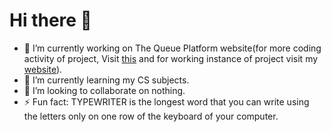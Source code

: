 <h1> Hi there 👋 </h1>

- 🔭 I’m currently working on The Queue Platform website(for more coding activity of project, Visit <a href = "https://github.com/shrey333/shrey333.github.io">this</a> and for working instance of project visit my <a href="https://shrey333.github.io">website</a>).
- 🌱 I’m currently learning my CS subjects.
- 👯 I’m looking to collaborate on nothing.
- ⚡ Fun fact: TYPEWRITER is the longest word that you can write using the letters only on one row of the keyboard of your computer.
